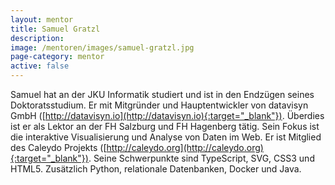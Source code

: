 ```yaml
---
layout: mentor
title: Samuel Gratzl
description: 
image: /mentoren/images/samuel-gratzl.jpg
page-category: mentor
active: false
---
```


Samuel hat an der JKU Informatik studiert und ist in den Endzügen seines Doktoratsstudium. Er mit Mitgründer und Hauptentwickler von 
datavisyn GmbH ([http://datavisyn.io](http://datavisyn.io){:target="_blank"}). Überdies ist er als Lektor an der FH Salzburg und FH Hagenberg tätig. 
Sein Fokus ist die interaktive Visualisierung und Analyse von Daten im Web. Er ist Mitglied des Caleydo Projekts ([http://caleydo.org](http://caleydo.org){:target="_blank"}). Seine Schwerpunkte sind TypeScript, SVG,
CSS3 und HTML5. Zusätzlich Python, relationale Datenbanken, Docker und Java.
